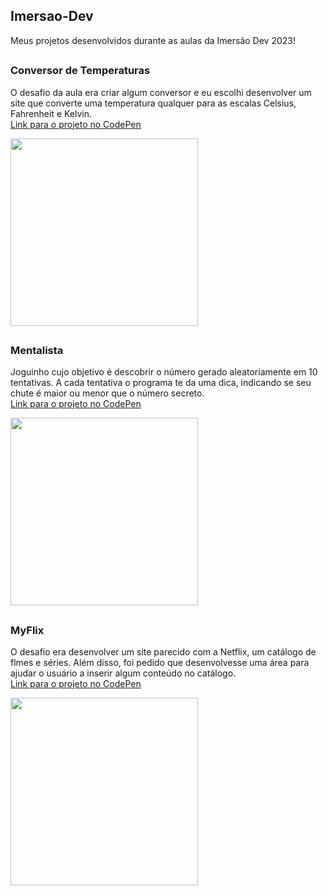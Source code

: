 ## Imersao-Dev

Meus projetos desenvolvidos durante as aulas da Imersão Dev 2023!

##
<h3> Conversor de Temperaturas <img src="https://cdn-icons-png.flaticon.com/512/2204/2204445.png" height="15px"> </h3>
<p> O desafio da aula era criar algum conversor e eu escolhi desenvolver um site que converte uma temperatura qualquer para as escalas Celsius, Fahrenheit e Kelvin. <br>
<a target="_blank" href="https://codepen.io/evellynfreitas/pen/zYLerBK?editors=1100"> Link para o projeto no CodePen </a>
</p>
<img align=center src="https://user-images.githubusercontent.com/80793635/218595977-11eb7e5f-f8f2-4690-ac7e-981f73cf1118.png" height="300px">


##

<h3> Mentalista <img src="https://cdn-icons-png.flaticon.com/512/4330/4330587.png" height="15px"> </h3>
<p> Joguinho cujo objetivo é descobrir o número gerado aleatoriamente em 10 tentativas. A cada tentativa o programa te da uma dica, indicando se seu chute é maior ou menor que o número secreto. <br>
<a target="_blank" href="https://codepen.io/evellynfreitas/pen/zYLeoNj?editors=1011"> Link para o projeto no CodePen </a>
</p>
<img align=center src="https://user-images.githubusercontent.com/80793635/218364016-8699c485-fc03-45a8-8762-f4b619c4040b.png" height="300px">

##

<h3> MyFlix <img src="https://cdn-icons-png.flaticon.com/512/1748/1748823.png" height="15px"> </h3>
<p> O desafio era desenvolver um site parecido com a Netflix, um catálogo de flmes e séries. Além disso, foi pedido que desenvolvesse uma área para ajudar o usuário a inserir algum conteúdo no catálogo. <br>
<a target="_blank" href="https://codepen.io/evellynfreitas/pen/vYaPZbg"> Link para o projeto no CodePen </a>
</p>

<img align=center src="https://user-images.githubusercontent.com/80793635/218775894-d8406082-83db-42c4-8580-379281618ca6.png" height="300px">
